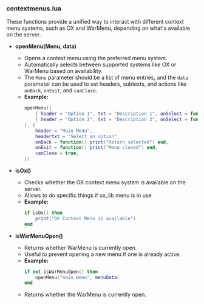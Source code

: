 ### contextmenus.lua

These functions provide a unified way to interact with different context menu systems, such as OX and WarMenu, depending on what's available on the server.

- **openMenu(Menu, data)**

  - Opens a context menu using the preferred menu system.
  - Automatically selects between supported systems like OX or WarMenu based on availability.
  - The `Menu` parameter should be a list of menu entries, and the `data` parameter can be used to set headers, subtexts, and actions like `onBack`, `onExit`, and `canClose`.
  - **Example:**
    ```lua
    openMenu({
        { header = "Option 1", txt = "Description 1", onSelect = function() print("Option 1 selected") end },
        { header = "Option 2", txt = "Description 2", onSelect = function() print("Option 2 selected") end },
    }, {
        header = "Main Menu",
        headertxt = "Select an option",
        onBack = function() print("Return selected") end,
        onExit = function() print("Menu closed") end,
        canClose = true,
    })
    ```

- **isOx()**

  - Checks whether the OX context menu system is available on the server.
  - Allows to do specific things if ox_lib menu is in use
  - **Example:**
    ```lua
    if isOx() then
        print("OX Context Menu is available")
    end
    ```

- **isWarMenuOpen()**

  - Returns whether WarMenu is currently open.
  - Useful to prevent opening a new menu if one is already active.
  - **Example:**
    ```lua
    if not isWarMenuOpen() then
        openMenu("main_menu", menuData)
    end
    ```
  - Returns whether the WarMenu is currently open.

